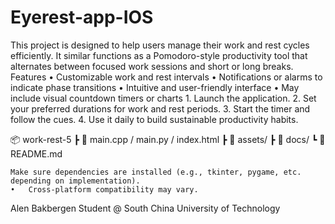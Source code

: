 # Eyerest-app-IOS
This project is designed to help users manage their work and rest cycles efficiently. It similar functions as a Pomodoro-style productivity tool that alternates between focused work sessions and short or long breaks.
Features
	•	Customizable work and rest intervals
	•	Notifications or alarms to indicate phase transitions
	•	Intuitive and user-friendly interface
	•	May include visual countdown timers or charts
 	1.	Launch the application.
	2.	Set your preferred durations for work and rest periods.
	3.	Start the timer and follow the cues.
	4.	Use it daily to build sustainable productivity habits.

 📦 work-rest-5
 ┣ 📜 main.cpp / main.py / index.html
 ┣ 📁 assets/
 ┣ 📁 docs/
 ┗ 📜 README.md

 	Make sure dependencies are installed (e.g., tkinter, pygame, etc. depending on implementation).
	•	Cross-platform compatibility may vary.

 
Alen Bakbergen
Student @ South China University of Technology
